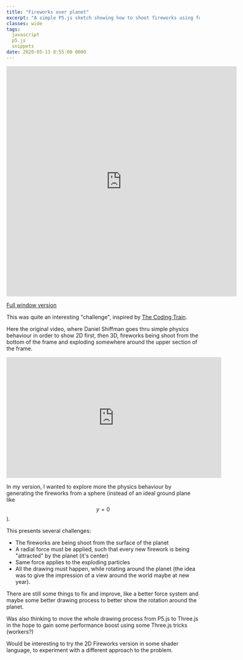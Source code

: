 ```yaml
---
title: "Fireworks over planet"
excerpt: "A simple P5.js sketch showing how to shoot fireworks using forces from a sphere"
classes: wide
tags: 
  javascript
  p5.js
  snippets
date: 2020-05-13 8:55:00 0000
---
```


<iframe width="600" height="600" frameborder="0" src="https://editor.p5js.org/andrearastelli/embed/KlWtDifEZ"></iframe>

[Full window version](https://editor.p5js.org/andrearastelli/present/KlWtDifEZ)

This was quite an interesting "challenge", inspired by [The Coding Train](https://www.youtube.com/channel/UCvjgXvBlbQiydffZU7m1_aw).

Here the original video, where Daniel Shiffman goes thru simple physics behaviour in order to show 2D first, then 3D, fireworks being shoot from the bottom of the frame and exploding somewhere around the upper section of the frame.

<iframe width="560" height="315" src="https://www.youtube-nocookie.com/embed/CKeyIbT3vXI" frameborder="0" allow="accelerometer; autoplay; encrypted-media; gyroscope; picture-in-picture" allowfullscreen></iframe>

In my version, I wanted to explore more the physics behaviour by generating the fireworks from a sphere (instead of an ideal ground plane like $$y=0$$).

This presents several challenges:
- The fireworks are being shoot from the surface of the planet
- A radial force must be applied, such that every new firework is being "attracted" by the planet (it's center)
- Same force applies to the exploding particles
- All the drawing must happen, while rotating around the planet (the idea was to give the impression of a view around the world maybe at new year).

There are still some things to fix and improve, like a better force system and maybe some better drawing process to better show the rotation around the planet.

Was also thinking to move the whole drawing process from P5.js to Three.js in the hope to gain some performance boost using some Three.js tricks (workers?)

Would be interesting to try the 2D Fireworks version in some shader language, to experiment with a different approach to the problem.
